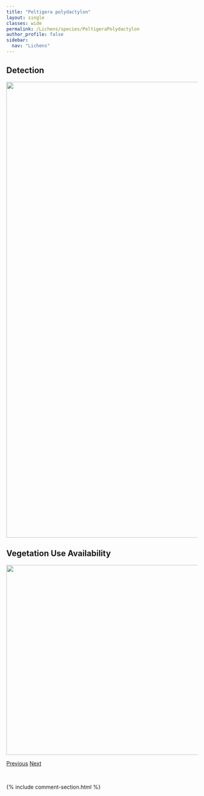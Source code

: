 ```yaml
---
title: "Peltigera polydactylon"
layout: single
classes: wide
permalink: /Lichens/species/PeltigeraPolydactylon
author_profile: false
sidebar:
  nav: "Lichens"
---
```


<h2>Detection</h2>

<a href="https://drive.google.com/uc?export=view&id=1V1DEQKlahQwbbK3S2CgTzTX4N2z-ZX6O">
<img src="https://drive.google.com/uc?export=view&id=1V1DEQKlahQwbbK3S2CgTzTX4N2z-ZX6O" height = "1200" width = "800">
</a>


<h2>Vegetation Use Availability</h2>

<a href="https://drive.google.com/uc?export=view&id=1Uhqh098-9pif1IOe2DuZ-W2PtkdmBNmE">
<img src="https://drive.google.com/uc?export=view&id=1Uhqh098-9pif1IOe2DuZ-W2PtkdmBNmE" height = "500" width = "1000">
</a>


<a href="/DevelopmentWebsite/Lichens/species/PeltigeraNeopolydactylaOccidentalis" class="pagination--pager" title="Peltigera neopolydactyla/occidentalis">Previous</a> <a href="/DevelopmentWebsite/Lichens/species/PeltigeraPonojensisMonticolaGrp" class="pagination--pager" title="Peltigera ponojensis/monticola grp.">Next</a>

<p>&nbsp;</p>

{% include comment-section.html %}
